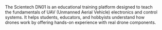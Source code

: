 The Scientech DN01 is an educational training platform designed to teach the fundamentals of UAV (Unmanned Aerial Vehicle) electronics and control systems. It helps students, educators, and hobbyists understand how drones work by offering hands-on experience with real drone components.
